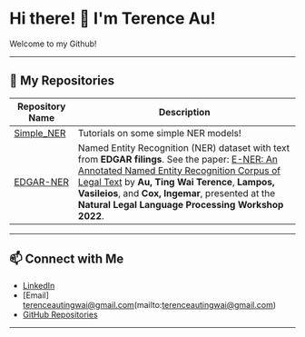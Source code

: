 

<!-- This is a comment. It will not be displayed in the rendered Markdown. -->


# Hi there! 👋 I'm Terence Au!

Welcome to my Github!

---


## 🌟 My Repositories
| Repository Name           | Description                                                                                  |
|---------------------------|----------------------------------------------------------------------------------------------|
| [Simple_NER](https://github.com/terenceau2/Simple_NER)   | Tutorials on some simple NER models!                      |
| [EDGAR-NER](https://github.com/terenceau2/E-NER-Dataset)       | Named Entity Recognition (NER) dataset with text from **EDGAR filings**. See the paper: [E-NER: An Annotated Named Entity Recognition Corpus of Legal Text](https://aclanthology.org/2022.nllp-1.22/) by **Au, Ting Wai Terence**, **Lampos, Vasileios**, and **Cox, Ingemar**, presented at the **Natural Legal Language Processing Workshop 2022**. |





---

## 📫 Connect with Me
- [LinkedIn](https://www.linkedin.com/in/terence-au-b22251245/)
- [Email] terenceautingwai@gmail.com(mailto:terenceautingwai@gmail.com)
- [GitHub Repositories](https://github.com/terenceau2?tab=repositories)

---


